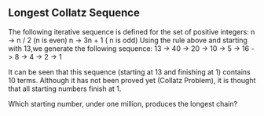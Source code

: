 ## Longest Collatz Sequence

The following iterative sequence is defined for the set of positive integers:
n -> n / 2 (n is even)
n -> 3n + 1 ( n is odd)
Using the rule above and starting with 13,we generate the following sequence:
13 -> 40 -> 20 -> 10 -> 5 -> 16 -> 8 -> 4 -> 2 -> 1

It can be seen that this sequence (starting at 13 and finishing at 1) contains 10 terms. Although it has not been proved yet (Collatz Problem), it is thought that all starting numbers finish at 1.

Which starting number, under one million, produces the longest chain?
